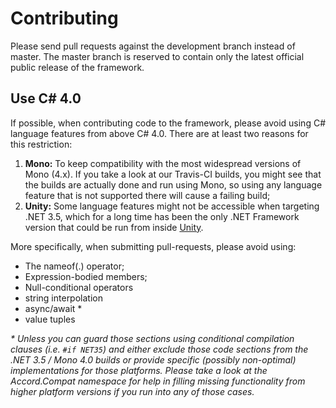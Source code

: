 
# Contributing

Please send pull requests against the development branch instead of master. The
master branch is reserved to contain only the latest official public release of 
the framework.


## Use C# 4.0

If possible, when contributing code to the framework, please avoid using C# language features from above C# 4.0. There are at least two reasons for this restriction:

 1. **Mono:** To keep compatibility with the most widespread versions of Mono (4.x). If you take a look at our Travis-CI builds, you might see that the builds are actually done and run using Mono, so using any language feature that is not supported there will cause a failing build;
 1. **Unity:** Some language features might not be accessible when targeting .NET 3.5, which for a long time has been the only .NET Framework version that could be run from inside [Unity](https://unity3d.com).

More specifically, when submitting pull-requests, please avoid using:

 * The nameof(.) operator;
 * Expression-bodied members;
 * Null-conditional operators
 * string interpolation
 * async/await *
 * value tuples

_\* Unless you can guard those sections using conditional compilation clauses (i.e. ```#if NET35```) and either exclude those code sections from the .NET 3.5 / Mono 4.0 builds or provide specific (possibly non-optimal) implementations for those platforms. Please take a look at the Accord.Compat namespace for help in filling missing functionality from higher platform versions if you run into any of those cases._
 
